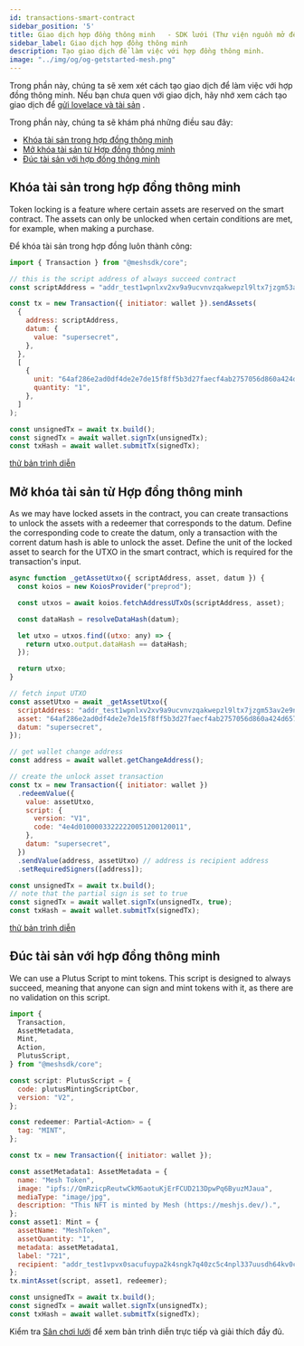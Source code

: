 ```yaml
---
id: transactions-smart-contract
sidebar_position: '5'
title: Giao dịch hợp đồng thông minh   - SDK lưới (Thư viện nguồn mở để xây dựng ứng dụng Web3 trên chuỗi khối Cardano)
sidebar_label: Giao dịch hợp đồng thông minh
description: Tạo giao dịch để làm việc với hợp đồng thông minh.
image: "../img/og/og-getstarted-mesh.png"
---
```


Trong phần này, chúng ta sẽ xem xét cách tạo giao dịch để làm việc với hợp đồng thông minh. Nếu bạn chưa quen với giao dịch, hãy nhớ xem cách tạo giao dịch để [gửi lovelace và tài sản](transactions-basic) .

Trong phần này, chúng ta sẽ khám phá những điều sau đây:

- [Khóa tài sản trong hợp đồng thông minh](#lock-assets-in-smart-contract)
- [Mở khóa tài sản từ Hợp đồng thông minh](#unlock-assets-from-smart-contract)
- [Đúc tài sản với hợp đồng thông minh](#minting-assets-with-smart-contract)

## Khóa tài sản trong hợp đồng thông minh

Token locking is a feature where certain assets are reserved on the smart contract. The assets can only be unlocked when certain conditions are met, for example, when making a purchase.

Để khóa tài sản trong hợp đồng luôn thành công:

```javascript
import { Transaction } from "@meshsdk/core";

// this is the script address of always succeed contract
const scriptAddress = "addr_test1wpnlxv2xv9a9ucvnvzqakwepzl9ltx7jzgm53av2e9ncv4sysemm8";

const tx = new Transaction({ initiator: wallet }).sendAssets(
  {
    address: scriptAddress,
    datum: {
      value: "supersecret",
    },
  },
  [
    {
      unit: "64af286e2ad0df4de2e7de15f8ff5b3d27faecf4ab2757056d860a424d657368546f6b656e",
      quantity: "1",
    },
  ]
);

const unsignedTx = await tx.build();
const signedTx = await wallet.signTx(unsignedTx);
const txHash = await wallet.submitTx(signedTx);
```

[thử bản trình diễn](https://meshjs.dev/apis/transaction/smart-contract#lockAssets)

## Mở khóa tài sản từ Hợp đồng thông minh

As we may have locked assets in the contract, you can create transactions to unlock the assets with a redeemer that corresponds to the datum. Define the corresponding code to create the datum, only a transaction with the corrent datum hash is able to unlock the asset. Define the unit of the locked asset to search for the UTXO in the smart contract, which is required for the transaction's input.

```javascript
async function _getAssetUtxo({ scriptAddress, asset, datum }) {
  const koios = new KoiosProvider("preprod");

  const utxos = await koios.fetchAddressUTxOs(scriptAddress, asset);

  const dataHash = resolveDataHash(datum);

  let utxo = utxos.find((utxo: any) => {
    return utxo.output.dataHash == dataHash;
  });

  return utxo;
}

// fetch input UTXO
const assetUtxo = await _getAssetUtxo({
  scriptAddress: "addr_test1wpnlxv2xv9a9ucvnvzqakwepzl9ltx7jzgm53av2e9ncv4sysemm8",
  asset: "64af286e2ad0df4de2e7de15f8ff5b3d27faecf4ab2757056d860a424d657368546f6b656e",
  datum: "supersecret",
});

// get wallet change address
const address = await wallet.getChangeAddress();

// create the unlock asset transaction
const tx = new Transaction({ initiator: wallet })
  .redeemValue({
    value: assetUtxo,
    script: {
      version: "V1",
      code: "4e4d01000033222220051200120011",
    },
    datum: "supersecret",
  })
  .sendValue(address, assetUtxo) // address is recipient address
  .setRequiredSigners([address]);

const unsignedTx = await tx.build();
// note that the partial sign is set to true
const signedTx = await wallet.signTx(unsignedTx, true);
const txHash = await wallet.submitTx(signedTx);
```

[thử bản trình diễn](https://meshjs.dev/apis/transaction/smart-contract#unlockAssets)

## Đúc tài sản với hợp đồng thông minh

We can use a Plutus Script to mint tokens. This script is designed to always succeed, meaning that anyone can sign and mint tokens with it, as there are no validation on this script.

```javascript
import {
  Transaction,
  AssetMetadata,
  Mint,
  Action,
  PlutusScript,
} from "@meshsdk/core";

const script: PlutusScript = {
  code: plutusMintingScriptCbor,
  version: "V2",
};

const redeemer: Partial<Action> = {
  tag: "MINT",
};

const tx = new Transaction({ initiator: wallet });

const assetMetadata1: AssetMetadata = {
  name: "Mesh Token",
  image: "ipfs://QmRzicpReutwCkM6aotuKjErFCUD213DpwPq6ByuzMJaua",
  mediaType: "image/jpg",
  description: "This NFT is minted by Mesh (https://meshjs.dev/).",
};
const asset1: Mint = {
  assetName: "MeshToken",
  assetQuantity: "1",
  metadata: assetMetadata1,
  label: "721",
  recipient: "addr_test1vpvx0sacufuypa2k4sngk7q40zc5c4npl337uusdh64kv0c7e4cxr",
};
tx.mintAsset(script, asset1, redeemer);

const unsignedTx = await tx.build();
const signedTx = await wallet.signTx(unsignedTx);
const txHash = await wallet.submitTx(signedTx);
```

Kiểm tra [Sân chơi lưới](https://meshjs.dev/apis/transaction/smart-contract) để xem bản trình diễn trực tiếp và giải thích đầy đủ.

